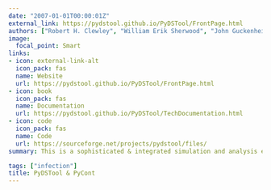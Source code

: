 ```yaml
---
date: "2007-01-01T00:00:01Z"
external_link: https://pydstool.github.io/PyDSTool/FrontPage.html
authors: ["Robert H. Clewley", "William Erik Sherwood", "John Guckenheimer", mdlama]
image:
  focal_point: Smart
links:
- icon: external-link-alt
  icon_pack: fas
  name: Website
  url: https://pydstool.github.io/PyDSTool/FrontPage.html
- icon: book
  icon_pack: fas
  name: Documentation
  url: https://pydstool.github.io/PyDSTool/TechDocumentation.html
- icon: code
  icon_pack: fas
  name: Code
  url: https://sourceforge.net/projects/pydstool/files/
summary: This is a sophisticated & integrated simulation and analysis environment in Python for dynamical systems models of physical systems (ODEs, DAEs, maps, and hybrid systems). It supports symbolic math, optimization, continuation, data analysis, biological apps, and many others.

tags: ["infection"]
title: PyDSTool & PyCont
---
```

